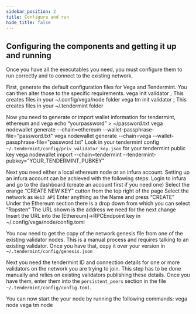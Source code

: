 ```yaml
---
sidebar_position: 2
title: Configure and run
hide_title: false
---
```


## Configuring the components and getting it up and running
Once you have all the executables you need, you must configure them to run correctly and to connect to the existing network.

First, generate the default configuration files for Vega and Tendermint. You can then alter those to the specific requirements.
vega init validator    ; This creates files in your ~/.config/vega/node folder
vega tm init validator    ; This creates files in your ~/.tendermint folder

Now you need to generate or import wallet information for tendermint, ethereum and vega
echo “yourpassword” > ~/password.txt
vega nodewallet generate --chain=ethereum --wallet-passphrase-file="password.txt"
vega nodewallet generate --chain=vega --wallet-passphrase-file="password.txt"
Look in your tendermint config `~/.tendermint/config/priv_validator_key.json` for your tendermint public key
vega nodewallet import --chain=tendermint --tendermint-pubkey="YOUR_TENDERMINT_PUBKEY"

Next you need either a local ethereum node or an infura account. Setting up an infura account can be achieved with the following steps:
Login to infura and go to the dashboard (create an account first if you need one)
Select the orange “CREATE NEW KEY” cutton from the top right of the page
Select the network as `Web3 API`
Enter anything as the Name and press “CREATE”
Under the Ethereum section there is a drop down from which you can select “Ropsten”
The URL shown is the address we need for the next change
Insert the URL into the [Ethereum]->RPCEndpoint key in ~/.config/vega/node/config.toml

You now need to get the copy of the network genesis file from one of the existing validator nodes. This is a manual process and requires talking to an existing validator. Once you have that, copy it over your version in `~/.tendermint/config/genesis.json`

Next you need the tendermint ID and connection details for one or more validators on the network you are trying to join. This step has to be done manually and relies on existing validators publishing these details. Once you have them, enter them into the `persistent_peers` section in the file `~/.tendermint/config/config.toml`.

You can now start the your node by running the following commands:
vega node
vega tm node
